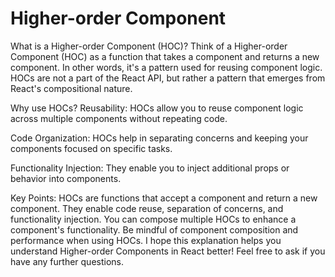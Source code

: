 # Higher-order Component

What is a Higher-order Component (HOC)?
Think of a Higher-order Component (HOC) as a function that takes a component and returns a new component. In other words, it's a pattern used for reusing component logic. HOCs are not a part of the React API, but rather a pattern that emerges from React's compositional nature.

Why use HOCs?
Reusability: HOCs allow you to reuse component logic across multiple components without repeating code.

Code Organization: HOCs help in separating concerns and keeping your components focused on specific tasks.

Functionality Injection: They enable you to inject additional props or behavior into components.

Key Points:
HOCs are functions that accept a component and return a new component.
They enable code reuse, separation of concerns, and functionality injection.
You can compose multiple HOCs to enhance a component's functionality.
Be mindful of component composition and performance when using HOCs.
I hope this explanation helps you understand Higher-order Components in React better! Feel free to ask if you have any further questions.
